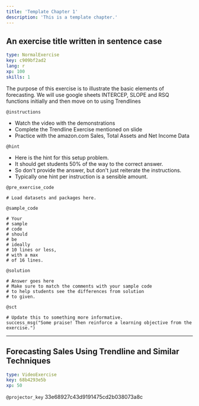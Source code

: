 ```yaml
---
title: 'Template Chapter 1'
description: 'This is a template chapter.'
---
```


## An exercise title written in sentence case

```yaml
type: NormalExercise
key: c909bf2ad2
lang: r
xp: 100
skills: 1
```

The purpose of this exercise is to illustrate the basic elements of forecasting. We will use google sheets INTERCEP, SLOPE and RSQ functions initially and then move on to using Trendlines

`@instructions`
- Watch the video with the demonstrations
- Complete the Trendline Exercise mentioned on slide
- Practice with the amazon.com Sales, Total Assets and Net Income Data

`@hint`
- Here is the hint for this setup problem. 
- It should get students 50% of the way to the correct answer.
- So don't provide the answer, but don't just reiterate the instructions.
- Typically one hint per instruction is a sensible amount.

`@pre_exercise_code`
```{r}
# Load datasets and packages here.
```

`@sample_code`
```{r}
# Your
# sample
# code
# should
# be
# ideally
# 10 lines or less,
# with a max
# of 16 lines.
```

`@solution`
```{r}
# Answer goes here
# Make sure to match the comments with your sample code
# to help students see the differences from solution
# to given.
```

`@sct`
```{r}
# Update this to something more informative.
success_msg("Some praise! Then reinforce a learning objective from the exercise.")
```

---

## Forecasting Sales Using Trendline and Similar Techniques

```yaml
type: VideoExercise
key: 68b4293e5b
xp: 50
```

`@projector_key`
33e68927c43d9191475cd2b038073a8c
